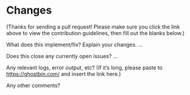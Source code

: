 # Changes
(Thanks for sending a pull request! Please make sure you click the link above to view the contribution guidelines, then fill out the blanks below.)

What does this implement/fix? Explain your changes.
…

Does this close any currently open issues?
…

Any relevant logs, error output, etc?
(If it’s long, please paste to https://ghostbin.com/ and insert the link here.)

Any other comments?
